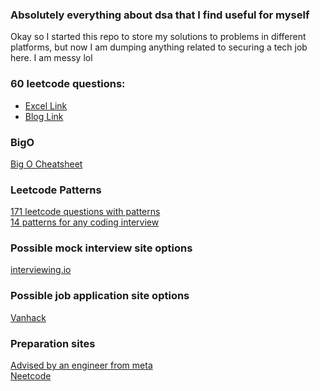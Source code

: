 ### Absolutely everything about dsa that I find useful for myself

Okay so I started this repo to store my solutions to problems in different platforms, but now I am dumping anything related to securing a tech job here. I am messy lol

### 60 leetcode questions:
- <a href="https://docs.google.com/spreadsheets/d/1Y98QKaYPazWImEt1nA_ocpGNJ-yQjH1FAsVQhUQ7OTw/edit#gid=0" target="_blank">Excel Link </a>
- <a href="https://medium.com/@koheiarai94/60-leetcode-questions-to-prepare-for-coding-interview-8abbb6af589e" target="_blank">Blog Link </a>

### BigO
<a href="https://www.bigocheatsheet.com/"> Big O Cheatsheet </a>

### Leetcode Patterns

<a href="https://seanprashad.com/leetcode-patterns/">171 leetcode questions with patterns </a> <br/>
<a href="https://hackernoon.com/14-patterns-to-ace-any-coding-interview-question-c5bb3357f6ed"> 14 patterns for any coding interview </a>

### Possible mock interview site options

<a href="https://interviewing.io/">interviewing.io</a>

### Possible job application site options

<a href="https://vanhack.com/candidates">Vanhack</a>

### Preparation sites

<a href="https://www.techinterviewhandbook.org/introduction/">Advised by an engineer from meta </a>
<br/>
<a href="https://neetcode.io/">Neetcode</a>

